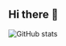 ## Hi there 👋

<!--
**AltmanD/AltmanD** is a ✨ _special_ ✨ repository because its `README.md` (this file) appears on your GitHub profile.

Here are some ideas to get you started:

- 🔭 I’m currently working on ...
- 🌱 I’m currently learning ...
- 👯 I’m looking to collaborate on ...
- 🤔 I’m looking for help with ...
- 💬 Ask me about ...
- 📫 How to reach me: ...
- 😄 Pronouns: ...
- ⚡ Fun fact: ...
-->

![ GitHub stats](https://github-readme-stats.vercel.app/api?username=AltmanD&theme=cobalt&show_icons=true&locale=cn)
